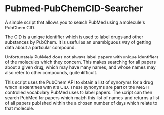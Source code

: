# Pubmed-PubChemCID-Searcher

A simple script that allows you to search PubMed using a molecule's PubChem CID.

The CID is a unique identifier which is used to label drugs and other substances by PubChem. It is useful as an unambiguous way of getting data about a particular compound. 

Unfortunately PubMed does not always label papers with unique identifiers of the molecules which they concern. This makes searching for all papers about a given drug, which may have many names, and whose names may also refer to other compounds, quite difficult.

This script uses the PubChem API to obtain a list of synonyms for a drug which is identified with it's CID. These synonyms are part of the MeSH controlled vocabulary PubMed uses to label papers. The script can then search PubMed for papers which match this list of names, and returns a list of all papers published within the a chosen number of days which relate to that molecule.

